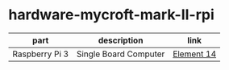 # hardware-mycroft-mark-II-rpi

| part | description | link |
| ---- | ----------- | ---- |
|Raspberry Pi 3 | Single Board Computer | [Element 14](https://www.newark.com/raspberry-pi/raspberrypi3-modb-1gb/sbc-raspberry-pi-3-mod-b-1gb-ram/dp/77Y6520?src=raspberrypi)
